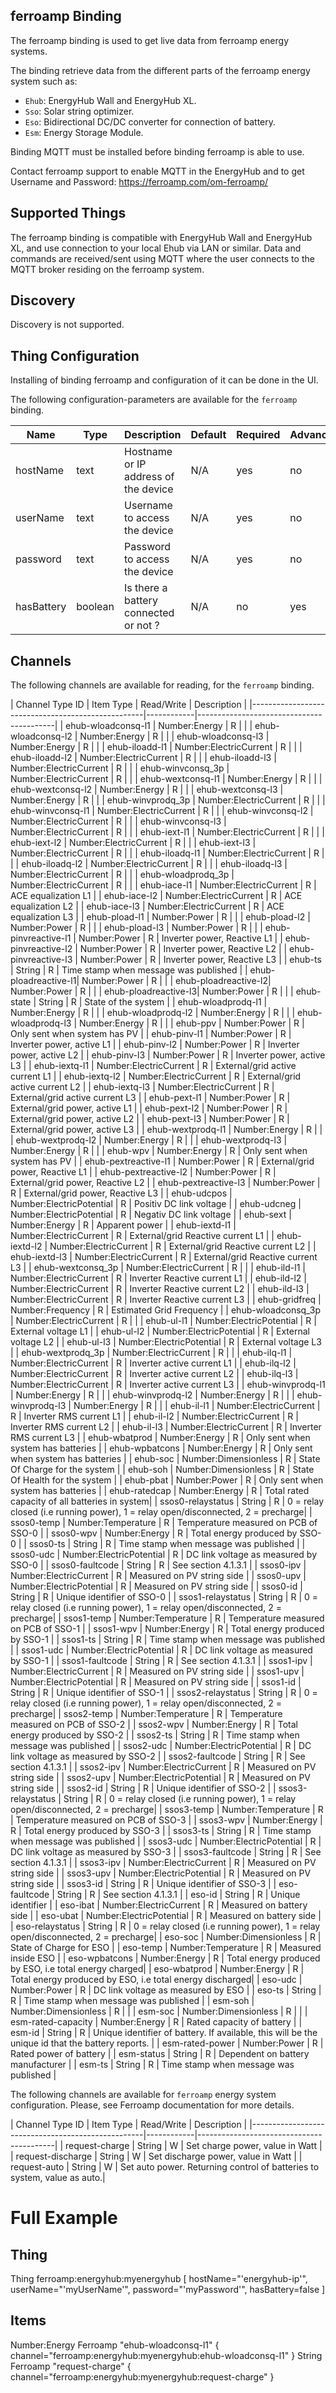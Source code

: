 ## ferroamp Binding

The ferroamp binding is used to get live data from ferroamp energy systems.

The binding retrieve data from the different parts of the ferroamp energy system such as:

- `Ehub`: EnergyHub Wall and EnergyHub XL.
- `Sso`: Solar string optimizer.
- `Eso`: Bidirectional DC/DC converter for connection of battery.
- `Esm`: Energy Storage Module.

Binding MQTT must be installed before binding ferroamp is able to use.

Contact ferroamp support to enable MQTT in the EnergyHub and to get Username and Password:
https://ferroamp.com/om-ferroamp/

## Supported Things

The ferroamp binding is compatible with EnergyHub Wall and EnergyHub XL, and use connection to your local Ehub via LAN or similar.
Data and commands are received/sent using MQTT where the user connects to the MQTT broker residing on the ferroamp system.

## Discovery

Discovery is not supported.

## Thing Configuration

Installing of binding ferroamp and configuration of it can be done in the UI.

The following configuration-parameters are available for the `ferroamp` binding.

| Name            | Type    | Description                           | Default | Required | Advanced |
|-----------------|---------|---------------------------------------|---------|----------|----------|
| hostName        | text    | Hostname or IP address of the device  | N/A     | yes      | no       |
| userName        | text    | Username to access the device         | N/A     | yes      | no       |
| password        | text    | Password to access the device         | N/A     | yes      | no       |
| hasBattery      | boolean | Is there a battery connected or not ? | N/A     | no       | yes      |

## Channels

The following channels are available for reading, for the `ferroamp` binding.

| Channel Type ID      | Item Type                  | Read/Write | Description                              |
|---------------------------------------------------|------------|------------------------------------------|
| ehub-wloadconsq-l1   | Number:Energy              | R          |                                          |
| ehub-wloadconsq-l2   | Number:Energy              | R          |                                          |
| ehub-wloadconsq-l3   | Number:Energy              | R          |                                          |
| ehub-iloadd-l1       | Number:ElectricCurrent     | R          |                                          |
| ehub-iloadd-l2       | Number:ElectricCurrent     | R          |                                          |
| ehub-iloadd-l3       | Number:ElectricCurrent     | R          |                                          |
| ehub-winvconsq_3p    | Number:ElectricCurrent     | R          |                                          |
| ehub-wextconsq-l1    | Number:Energy              | R          |                                          |
| ehub-wextconsq-l2    | Number:Energy              | R          |                                          |
| ehub-wextconsq-l3    | Number:Energy              | R          |                                          |
| ehub-winvprodq_3p    | Number:ElectricCurrent     | R          |                                          |
| ehub-winvconsq-l1    | Number:ElectricCurrent     | R          |                                          |
| ehub-winvconsq-l2    | Number:ElectricCurrent     | R          |                                          |
| ehub-winvconsq-l3    | Number:ElectricCurrent     | R          |                                          |
| ehub-iext-l1         | Number:ElectricCurrent     | R          |                                          |
| ehub-iext-l2         | Number:ElectricCurrent     | R          |                                          |
| ehub-iext-l3         | Number:ElectricCurrent     | R          |                                          |
| ehub-iloadq-l1       | Number:ElectricCurrent     | R          |                                          |
| ehub-iloadq-l2       | Number:ElectricCurrent     | R          |                                          |
| ehub-iloadq-l3       | Number:ElectricCurrent     | R          |                                          |
| ehub-wloadprodq_3p   | Number:ElectricCurrent     | R          |                                          |
| ehub-iace-l1         | Number:ElectricCurrent     | R          | ACE equalization L1                      |
| ehub-iace-l2         | Number:ElectricCurrent     | R          | ACE equalization L2                      |
| ehub-iace-l3         | Number:ElectricCurrent     | R          | ACE equalization L3                      |
| ehub-pload-l1        | Number:Power               | R          |                                          |
| ehub-pload-l2        | Number:Power               | R          |                                          |
| ehub-pload-l3        | Number:Power               | R          |                                          |
| ehub-pinvreactive-l1 | Number:Power               | R          | Inverter power, Reactive L1              |
| ehub-pinvreactive-l2 | Number:Power               | R          | Inverter power, Reactive L2              |
| ehub-pinvreactive-l3 | Number:Power               | R          | Inverter power, Reactive L3              |
| ehub-ts              | String                     | R          | Time stamp when message was published    |
| ehub-ploadreactive-l1| Number:Power               | R          |                                          |
| ehub-ploadreactive-l2| Number:Power               | R          |                                          |
| ehub-ploadreactive-l3| Number:Power               | R          |                                          |
| ehub-state           | String                     | R          | State of the system                      |
| ehub-wloadprodq-l1   | Number:Energy              | R          |                                          |
| ehub-wloadprodq-l2   | Number:Energy              | R          |                                          |
| ehub-wloadprodq-l3   | Number:Energy              | R          |                                          |
| ehub-ppv             | Number:Power               | R          | Only sent when system has PV             |
| ehub-pinv-l1         | Number:Power               | R          | Inverter power, active L1                |
| ehub-pinv-l2         | Number:Power               | R          | Inverter power, active L2                |
| ehub-pinv-l3         | Number:Power               | R          | Inverter power, active L3                |
| ehub-iextq-l1        | Number:ElectricCurrent     | R          | External/grid active current L1          |
| ehub-iextq-l2        | Number:ElectricCurrent     | R          | External/grid active current L2          |
| ehub-iextq-l3        | Number:ElectricCurrent     | R          | External/grid active current L3          |
| ehub-pext-l1         | Number:Power               | R          | External/grid power, active L1           |
| ehub-pext-l2         | Number:Power               | R          | External/grid power, active L2           |
| ehub-pext-l3         | Number:Power               | R          | External/grid power, active L3           |
| ehub-wextprodq-l1    | Number:Energy              | R          |                                          |
| ehub-wextprodq-l2    | Number:Energy              | R          |                                          |
| ehub-wextprodq-l3    | Number:Energy              | R          |                                          |
| ehub-wpv             | Number:Energy              | R          | Only sent when system has PV             |
| ehub-pextreactive-l1 | Number:Power               | R          | External/grid power, Reactive L1         |
| ehub-pextreactive-l2 | Number:Power               | R          | External/grid power, Reactive L2         |
| ehub-pextreactive-l3 | Number:Power               | R          | External/grid power, Reactive L3         |
| ehub-udcpos          | Number:ElectricPotential   | R          | Positiv DC link voltage                  |
| ehub-udcneg          | Number:ElectricPotential   | R          | Negativ DC link voltage                  |
| ehub-sext            | Number:Energy              | R          | Apparent power                           |
| ehub-iextd-l1        | Number:ElectricCurrent     | R          | External/grid Reactive current L1        |
| ehub-iextd-l2        | Number:ElectricCurrent     | R          | External/grid Reactive current L2        |
| ehub-iextd-l3        | Number:ElectricCurrent     | R          | External/grid Reactive current L3        |
| ehub-wextconsq_3p    | Number:ElectricCurrent     | R          |                                          |
| ehub-ild-l1          | Number:ElectricCurrent     | R          | Inverter Reactive current L1             |
| ehub-ild-l2          | Number:ElectricCurrent     | R          | Inverter Reactive current L2             |
| ehub-ild-l3          | Number:ElectricCurrent     | R          | Inverter Reactive current L3             |
| ehub-gridfreq        | Number:Frequency           | R          | Estimated Grid Frequency                 |
| ehub-wloadconsq_3p   | Number:ElectricCurrent     | R          |                                          |
| ehub-ul-l1           | Number:ElectricPotential   | R          | External voltage L1                      |
| ehub-ul-l2           | Number:ElectricPotential   | R          | External voltage L2                      |
| ehub-ul-l3           | Number:ElectricPotential   | R          | External voltage L3                      |
| ehub-wextprodq_3p    | Number:ElectricCurrent     | R          |                                          |
| ehub-ilq-l1          | Number:ElectricCurrent     | R          | Inverter active current L1               |
| ehub-ilq-l2          | Number:ElectricCurrent     | R          | Inverter active current L2               |
| ehub-ilq-l3          | Number:ElectricCurrent     | R          | Inverter active current L3               |
| ehub-winvprodq-l1    | Number:Energy              | R          |                                          |
| ehub-winvprodq-l2    | Number:Energy              | R          |                                          |
| ehub-winvprodq-l3    | Number:Energy              | R          |                                          |
| ehub-il-l1           | Number:ElectricCurrent     | R          | Inverter RMS current L1                  |
| ehub-il-l2           | Number:ElectricCurrent     | R          | Inverter RMS current L2                  |
| ehub-il-l3           | Number:ElectricCurrent     | R          | Inverter RMS current L3                  |
| ehub-wbatprod        | Number:Energy              | R          | Only sent when system has batteries      |
| ehub-wpbatcons       | Number:Energy              | R          | Only sent when system has batteries      |
| ehub-soc             | Number:Dimensionless       | R          | State Of Charge for the system           |
| ehub-soh             | Number:Dimensionless       | R          | State Of Health for the system           |
| ehub-pbat            | Number:Power               | R          | Only sent when system has batteries      |
| ehub-ratedcap        | Number:Energy              | R          | Total rated capacity of all batteries in system|
| ssos0-relaystatus    | String                     | R          | 0 = relay closed (i.e running power), 1 = relay open/disconnected, 2 = precharge|
| ssos0-temp           | Number:Temperature         | R          | Temperature measured on PCB of SSO-0     |
| ssos0-wpv            | Number:Energy              | R          | Total energy produced by SSO-0           |
| ssos0-ts             | String                     | R          | Time stamp when message was published    |
| ssos0-udc            | Number:ElectricPotential   | R          | DC link voltage as measured by SSO-0     |
| ssos0-faultcode      | String                     | R          | See section 4.1.3.1                      |
| ssos0-ipv            | Number:ElectricCurrent     | R          | Measured on PV string side               |
| ssos0-upv            | Number:ElectricPotential   | R          | Measured on PV string side               |
| ssos0-id             | String                     | R          | Unique identifier of SSO-0               |
| ssos1-relaystatus    | String                     | R          | 0 = relay closed (i.e running power), 1 = relay open/disconnected, 2 = precharge|
| ssos1-temp           | Number:Temperature         | R          | Temperature measured on PCB of SSO-1     |
| ssos1-wpv            | Number:Energy              | R          | Total energy produced by SSO-1           |
| ssos1-ts             | String                     | R          | Time stamp when message was published    |
| ssos1-udc            | Number:ElectricPotential   | R          | DC link voltage as measured by SSO-1     |
| ssos1-faultcode      | String                     | R          | See section 4.1.3.1                      |
| ssos1-ipv            | Number:ElectricCurrent     | R          | Measured on PV string side               |
| ssos1-upv            | Number:ElectricPotential   | R          | Measured on PV string side               |
| ssos1-id             | String                     | R          | Unique identifier of SSO-1               |
| ssos2-relaystatus    | String                     | R          | 0 = relay closed (i.e running power), 1 = relay open/disconnected, 2 = precharge|
| ssos2-temp           | Number:Temperature         | R          | Temperature measured on PCB of SSO-2     |
| ssos2-wpv            | Number:Energy              | R          | Total energy produced by SSO-2           |
| ssos2-ts             | String                     | R          | Time stamp when message was published    |
| ssos2-udc            | Number:ElectricPotential   | R          | DC link voltage as measured by SSO-2     |
| ssos2-faultcode      | String                     | R          | See section 4.1.3.1                      |
| ssos2-ipv            | Number:ElectricCurrent     | R          | Measured on PV string side               |
| ssos2-upv            | Number:ElectricPotential   | R          | Measured on PV string side               |
| ssos2-id             | String                     | R          | Unique identifier of SSO-2               |
| ssos3-relaystatus    | String                     | R          | 0 = relay closed (i.e running power), 1 = relay open/disconnected, 2 = precharge|
| ssos3-temp           | Number:Temperature         | R          | Temperature measured on PCB of SSO-3     |
| ssos3-wpv            | Number:Energy              | R          | Total energy produced by SSO-3           |
| ssos3-ts             | String                     | R          | Time stamp when message was published    |
| ssos3-udc            | Number:ElectricPotential   | R          | DC link voltage as measured by SSO-3     |
| ssos3-faultcode      | String                     | R          | See section 4.1.3.1                      |
| ssos3-ipv            | Number:ElectricCurrent     | R          | Measured on PV string side               |
| ssos3-upv            | Number:ElectricPotential   | R          | Measured on PV string side               |
| ssos3-id             | String                     | R          | Unique identifier of SSO-3               |
| eso-faultcode        | String                     | R          | See section 4.1.3.1                      |
| eso-id               | String                     | R          | Unique identifier                        |
| eso-ibat             | Number:ElectricCurrent     | R          | Measured on battery side                 |
| eso-ubat             | Number:ElectricPotential   | R          | Measured on battery side                 |
| eso-relaystatus      | String                     | R          | 0 = relay closed (i.e running power), 1 = relay open/disconnected, 2 = precharge|
| eso-soc              | Number:Dimensionless       | R          | State of Charge for ESO                  |
| eso-temp             | Number:Temperature         | R          | Measured inside ESO                      |
| eso-wpbatcons        | Number:Energy              | R          | Total energy produced by ESO, i.e total energy charged|
| eso-wbatprod         | Number:Energy              | R          | Total energy produced by ESO, i.e total energy discharged|
| eso-udc              | Number:Power               | R          | DC link voltage as measured by ESO       |
| eso-ts               | String                     | R          | Time stamp when message was published    |
| esm-soh              | Number:Dimensionless       | R          |                                          |
| esm-soc              | Number:Dimensionless       | R          |                                          |
| esm-rated-capacity   | Number:Energy              | R          | Rated capacity of battery                |
| esm-id               | String                     | R          | Unique identifier of battery. If available, this will be the unique id that the battery reports. |
| esm-rated-power      | Number:Power               | R          | Rated power of battery                   |
| esm-status           | String                     | R          | Dependent on battery manufacturer        |
| esm-ts               | String                     | R          | Time stamp when message was published    |

The following channels are available for `ferroamp` energy system configuration. Please, see Ferroamp documentation for more details.

| Channel Type ID      | Item Type                  | Read/Write | Description                              |
|---------------------------------------------------|------------|------------------------------------------|
| request-charge       | String                     | W          | Set charge power, value in Watt          |
| request-discharge    | String                     | W          | Set discharge power, value in Watt       |
| request-auto         | String                     | W          | Set auto power. Returning control of batteries to system, value as auto.|

# Full Example

## Thing

Thing ferroamp:energyhub:myenergyhub [ hostName="'energyhub-ip'", userName="'myUserName'", password="'myPassword'", hasBattery=false ]

## Items

Number:Energy Ferroamp "ehub-wloadconsq-l1" <energy> { channel="ferroamp:energyhub:myenergyhub:ehub-wloadconsq-l1" }
String Ferroamp "request-charge" <energy> { channel="ferroamp:energyhub:myenergyhub:request-charge" }
